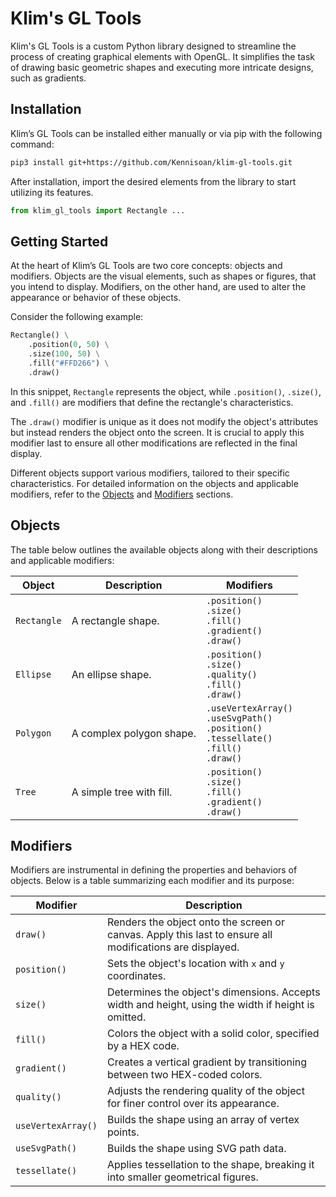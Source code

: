 # Klim's GL Tools

Klim's GL Tools is a custom Python library designed to streamline the process of creating graphical elements with OpenGL. It simplifies the task of drawing basic geometric shapes and executing more intricate designs, such as gradients.

## Installation

Klim’s GL Tools can be installed either manually or via pip with the following command:
```bash
pip3 install git+https://github.com/Kennisoan/klim-gl-tools.git
```
After installation, import the desired elements from the library to start utilizing its features.
```python
from klim_gl_tools import Rectangle ...
```

## Getting Started

At the heart of Klim’s GL Tools are two core concepts: objects and modifiers. Objects are the visual elements, such as shapes or figures, that you intend to display. Modifiers, on the other hand, are used to alter the appearance or behavior of these objects.

Consider the following example:
```python
Rectangle() \
	.position(0, 50) \
	.size(100, 50) \
	.fill("#FFD266") \
	.draw()
```
In this snippet, `Rectangle` represents the object, while `.position()`, `.size()`, and `.fill()` are modifiers that define the rectangle's characteristics.

The `.draw()` modifier is unique as it does not modify the object's attributes but instead renders the object onto the screen. It is crucial to apply this modifier last to ensure all other modifications are reflected in the final display.

Different objects support various modifiers, tailored to their specific characteristics. For detailed information on the objects and applicable modifiers, refer to the [Objects](#objects) and [Modifiers](#modifiers) sections.

## Objects

The table below outlines the available objects along with their descriptions and applicable modifiers:

| Object     | Description               | Modifiers                                                   |
|------------|---------------------------|-------------------------------------------------------------|
| `Rectangle`| A rectangle shape.        | `.position()`<br>`.size()`<br>`.fill()`<br>`.gradient()`<br>`.draw()` |
| `Ellipse`  | An ellipse shape.         | `.position()`<br>`.size()`<br>`.quality()`<br>`.fill()`<br>`.draw()` |
| `Polygon`  | A complex polygon shape.  | `.useVertexArray()`<br>`.useSvgPath()`<br>`.position()`<br>`.tessellate()`<br>`.fill()`<br>`.draw()` |
| `Tree`     | A simple tree with fill.  | `.position()`<br>`.size()`<br>`.fill()`<br>`.gradient()`<br>`.draw()` |

## Modifiers

Modifiers are instrumental in defining the properties and behaviors of objects. Below is a table summarizing each modifier and its purpose:

| Modifier           | Description                                                                                   |
|--------------------|-----------------------------------------------------------------------------------------------|
| `draw()`           | Renders the object onto the screen or canvas. Apply this last to ensure all modifications are displayed. |
| `position()`       | Sets the object's location with `x` and `y` coordinates.                                      |
| `size()`           | Determines the object's dimensions. Accepts width and height, using the width if height is omitted. |
| `fill()`           | Colors the object with a solid color, specified by a HEX code.                                |
| `gradient()`       | Creates a vertical gradient by transitioning between two HEX-coded colors.                    |
| `quality()`        | Adjusts the rendering quality of the object for finer control over its appearance.            |
| `useVertexArray()` | Builds the shape using an array of vertex points.     |
| `useSvgPath()`     | Builds the shape using SVG path data.              |
| `tessellate()`     | Applies tessellation to the shape, breaking it into smaller geometrical figures.   |
